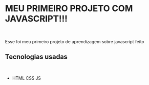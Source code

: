 <h1>MEU PRIMEIRO PROJETO COM JAVASCRIPT!!!</h1>
<br>
<p>Esse foi meu primeiro projeto de aprendizagem sobre javascript feito</p>
<h2>Tecnologias usadas</h2>
<br>
<ul>
<li>
HTML
CSS
JS
</li>
</ul>
<img scr="./img/img-readme-conversor-de-moedas.png">